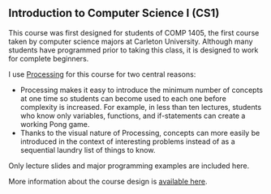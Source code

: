 
## Introduction to Computer Science I (CS1)

This course was first designed for students of COMP 1405, the first course taken by computer science majors at Carleton University.  Although many students have programmed prior to taking this class, it is designed to work for complete beginners.

I use [Processing](http://www.processing.org) for this course for two central reasons:
* Processing makes it easy to introduce the minimum number of concepts at one time so students can become used to each one before complexity is increased. For example, in less than ten lectures, students who know only variables, functions, and if-statements can create a working Pong game.
* Thanks to the visual nature of Processing, concepts can more easily be introduced in the context of interesting problems instead of as a sequential laundry list of things to know.

Only lecture slides and major programming examples are included here.

More information about the course design is [available here](http://gailcarmichael.com/teaching/coursedesign/cs1).
